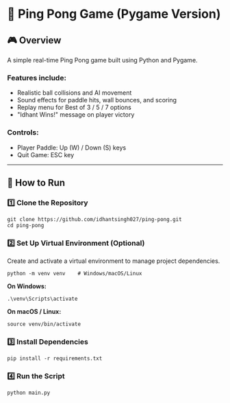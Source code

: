 # 🏓 Ping Pong Game (Pygame Version)

## 🎮 Overview
A simple real-time Ping Pong game built using Python and Pygame.
### **Features include:**
- Realistic ball collisions and AI movement  
- Sound effects for paddle hits, wall bounces, and scoring  
- Replay menu for Best of 3 / 5 / 7 options  
- "Idhant Wins!" message on player victory

### **Controls:**
- Player Paddle: Up (W) / Down (S) keys
- Quit Game: ESC key

---

## 🚀 How to Run

### **1️⃣ Clone the Repository**
```
git clone https://github.com/idhantsingh027/ping-pong.git
cd ping-pong
```

### **2️⃣ Set Up Virtual Environment (Optional)**
Create and activate a virtual environment to manage project dependencies.

```
python -m venv venv    # Windows/macOS/Linux
```

**On Windows:**
```
.\venv\Scripts\activate
```

**On macOS / Linux:**
```
source venv/bin/activate
```

### **3️⃣ Install Dependencies**
```
pip install -r requirements.txt
```

### **4️⃣ Run the Script**
```
python main.py
```
